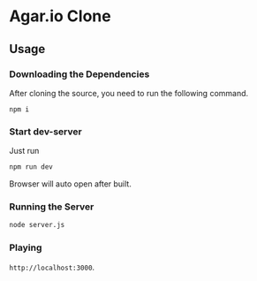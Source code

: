 # Agar.io Clone

## Usage
### Downloading the Dependencies
After cloning the source, you need to run the following command.

```
npm i
```

### Start dev-server
Just run
```bash
npm run dev
```
Browser will auto open after built.

### Running the Server
```bash
node server.js
```

### Playing
`http://localhost:3000`.
